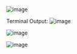 ![image](https://github.com/user-attachments/assets/676c19ad-3cea-41dd-8aaa-f381cbf66af5)

Terminal Output:
![image](https://github.com/user-attachments/assets/37bb7381-fc52-44f0-84e6-895f840eeed5)

![image](https://github.com/user-attachments/assets/dfacfc7a-99bd-41b8-a825-7d01d76b2d37)

![image](https://github.com/user-attachments/assets/fdc0d263-ee85-460d-a299-7f891c9a6665)

